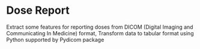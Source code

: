 # Dose Report

Extract some features for reporting doses from DICOM (Digital Imaging and Communicating In
Medicine) format, Transform data to tabular format using Python supported by Pydicom package
